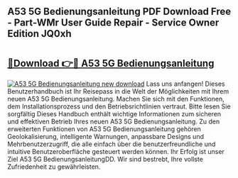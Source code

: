 ## A53 5G Bedienungsanleitung PDF Download Free - Part-WMr User Guide Repair - Service Owner Edition JQ0xh

# <h2><a href="http://df47ll.blite.top/?on=A53+5G+Bedienungsanleitung">🔗Download 👉🔴 A53 5G Bedienungsanleitung</a></h2>

[![A53 5G Bedienungsanleitung new download](https://i.imgur.com/lujVjoI.png)](http://df47ll.blite.top/?on=A53+5G+Bedienungsanleitung)
Lass uns anfangen! Dieses Benutzerhandbuch ist Ihr Reisepass in die Welt der Möglichkeiten mit Ihrem neuen A53 5G Bedienungsanleitung. Machen Sie sich mit den Funktionen, dem Installationsprozess und den Betriebsrichtlinien vertraut. Bitte lesen Sie sorgfältig Dieses Handbuch enthält wichtige Informationen zum sicheren und effektiven Betrieb Ihres neuen A53 5G Bedienungsanleitung. Zu den erweiterten Funktionen von A53 5G Bedienungsanleitung gehören Geolokalisierung, intelligente Warnungen, anpassbare Designs und Mehrbenutzerzugriff, die alle einfach über die benutzerfreundliche und intuitive Benutzeroberfläche gesteuert werden können. Ihr Erfolg ist unser Ziel A53 5G BedienungsanleitungDD. Wir sind bestrebt, Ihre vollste Zufriedenheit zu gewährleisten.
